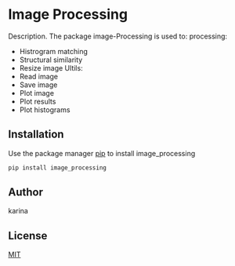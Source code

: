 # Image Processing

Description. 
The package image-Processing is used to:
processing:
- Histrogram matching
- Structural similarity
- Resize image
	Ultils:
- Read image
- Save image
- Plot image
- Plot results
- Plot histograms

## Installation

Use the package manager [pip](https://pip.pypa.io/en/stable/) to install image_processing

```bash
pip install image_processing
```
## Author
karina

## License
[MIT](https://choosealicense.com/licenses/mit/)
